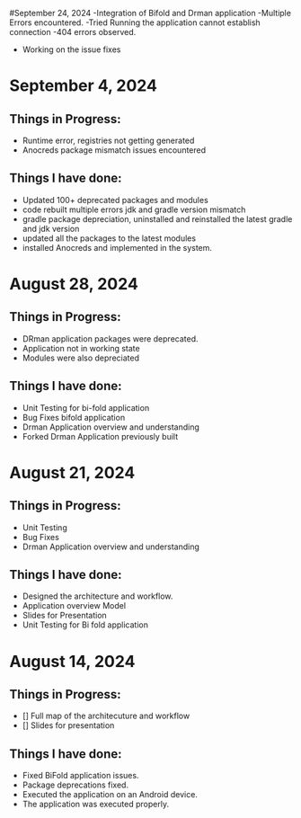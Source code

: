 #September 24, 2024
-Integration of Bifold and Drman application 
-Multiple Errors encountered. 
-Tried Running the application cannot establish connection
-404 errors observed. 
- Working on the issue fixes

# September 4, 2024
## Things in Progress:
- Runtime error, registries not getting generated
- Anocreds package mismatch issues encountered
  
## Things I have done: 
- Updated 100+ deprecated packages and modules
- code rebuilt multiple errors jdk and gradle version mismatch
- gradle package depreciation, uninstalled and reinstalled the latest gradle and jdk version
- updated all the packages to the latest modules
- installed Anocreds and implemented in the system.



# August 28, 2024
## Things in Progress:
- DRman application packages were deprecated.
- Application not in working state
- Modules were also depreciated
  

## Things I have done: 
- Unit Testing for bi-fold application
- Bug Fixes bifold application
- Drman Application overview and understanding
- Forked Drman Application previously built


# August 21, 2024
## Things in Progress:
- Unit Testing
- Bug Fixes
- Drman Application overview and understanding
  

## Things I have done: 
- Designed the architecture and workflow.
- Application overview Model
- Slides for Presentation
- Unit Testing for Bi fold application


# August 14, 2024
## Things in Progress: 
- [] Full map of the architecuture and workflow
- [] Slides for  presentation
  

## Things I have done: 
- Fixed BiFold application issues.
- Package deprecations fixed.
- Executed the application on an Android device.
- The application was executed properly. 
